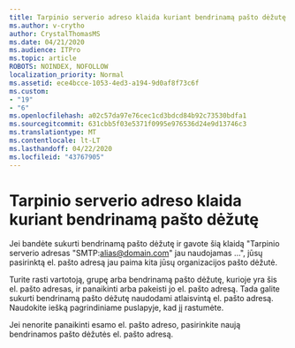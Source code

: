```yaml
---
title: Tarpinio serverio adreso klaida kuriant bendrinamą pašto dėžutę
ms.author: v-crytho
author: CrystalThomasMS
ms.date: 04/21/2020
ms.audience: ITPro
ms.topic: article
ROBOTS: NOINDEX, NOFOLLOW
localization_priority: Normal
ms.assetid: ece4bcce-1053-4ed3-a194-9d0af8f73c6f
ms.custom:
- "19"
- "6"
ms.openlocfilehash: a02c57da97e76cec1cd3bdcd84b92c73530bdfa1
ms.sourcegitcommit: 631cbb5f03e5371f0995e976536d24e9d13746c3
ms.translationtype: MT
ms.contentlocale: lt-LT
ms.lasthandoff: 04/22/2020
ms.locfileid: "43767905"
---
```

# <a name="proxy-address-error-while-creating-a-shared-mailbox"></a>Tarpinio serverio adreso klaida kuriant bendrinamą pašto dėžutę

Jei bandėte sukurti bendrinamą pašto dėžutę ir gavote šią klaidą "Tarpinio serverio adresas "SMTP:alias@domain.com" jau naudojamas ...", jūsų pasirinktą el. pašto adresą jau paima kita jūsų organizacijos pašto dėžutė.
  
Turite rasti vartotoją, grupę arba bendrinamą pašto dėžutę, kurioje yra šis el. pašto adresas, ir panaikinti arba pakeisti jo el. pašto adresą. Tada galite sukurti bendrinamą pašto dėžutę naudodami atlaisvintą el. pašto adresą. Naudokite iešką pagrindiniame puslapyje, kad jį rastumėte.
  
Jei nenorite panaikinti esamo el. pašto adreso, pasirinkite naują bendrinamos pašto dėžutės el. pašto adresą.
  
